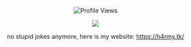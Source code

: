 <p align="center"> <img src="https://komarev.com/ghpvc/?username=h4rmy" alt="Profile Views" /> </p>
<p align="center">
  <a href="http://discord.com">
    <img src="https://discord.c99.nl/widget/theme-1/295791096133320708.png"/>
  </a>
</p>


<p align="center"> no stupid jokes anymore, here is my website: 
    <a align="center" href="https://h4rmy.tk/">https://h4rmy.tk/</a>
</p>
